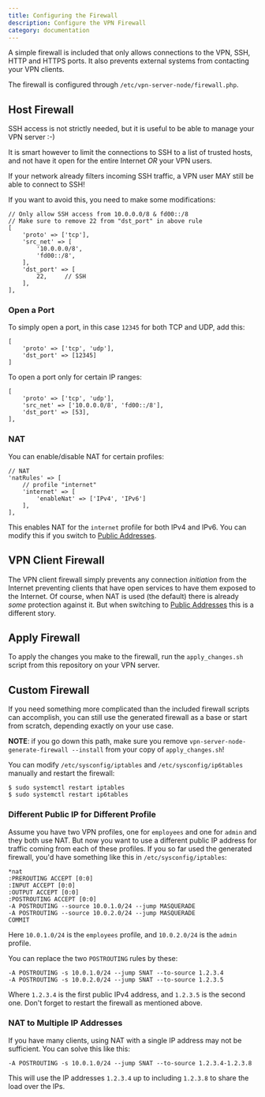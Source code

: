 ```yaml
---
title: Configuring the Firewall
description: Configure the VPN Firewall
category: documentation
---
```


A simple firewall is included that only allows connections to the VPN, SSH, 
HTTP and HTTPS ports. It also prevents external
systems from contacting your VPN clients.

The firewall is configured through `/etc/vpn-server-node/firewall.php`.

## Host Firewall

SSH access is not strictly needed, but it is useful to be able to manage your 
VPN server :-) 

It is smart however to limit the connections to SSH to a list of trusted hosts,
and not have it open for the entire Internet *OR* your VPN users.

If your network already filters incoming SSH traffic, a VPN user MAY still be 
able to connect to SSH!

If you want to avoid this, you need to make some modifications:

	// Only allow SSH access from 10.0.0.0/8 & fd00::/8
	// Make sure to remove 22 from "dst_port" in above rule
	[
	    'proto' => ['tcp'],
	    'src_net' => [
	        '10.0.0.0/8',
	        'fd00::/8',
	    ],
	    'dst_port' => [
	        22,     // SSH
	    ],
	],

### Open a Port 

To simply open a port, in this case `12345` for both TCP and UDP, add this:

	[
		'proto' => ['tcp', 'udp'],
		'dst_port' => [12345]
	]

To open a port only for certain IP ranges:

    [
        'proto' => ['tcp', 'udp'],
        'src_net' => ['10.0.0.0/8', 'fd00::/8'],
        'dst_port' => [53],
    ],	

### NAT

You can enable/disable NAT for certain profiles:

    // NAT
    'natRules' => [
        // profile "internet"
        'internet' => [
            'enableNat' => ['IPv4', 'IPv6']
        ],
    ],
	
This enables NAT for the `internet` profile for both IPv4 and IPv6. You can 
modify this if you switch to [Public Addresses](PUBLIC_ADDR.md).

## VPN Client Firewall

The VPN client firewall simply prevents any connection *initiation* from the 
Internet preventing clients that have open services to have them exposed to 
the Internet. Of course, when NAT is used (the default) there is already *some* 
protection against it. But when switching to [Public Addresses](PUBLIC_ADDR.md) 
this is a different story.

## Apply Firewall

To apply the changes you make to the firewall, run the `apply_changes.sh` 
script from this repository on your VPN server.

## Custom Firewall

If you need something more complicated than the included firewall scripts can
accomplish, you can still use the generated firewall as a base or start from
scratch, depending exactly on your use case.

**NOTE**: if you go down this path, make sure you remove 
`vpn-server-node-generate-firewall --install` from your copy of 
`apply_changes.sh`!

You can modify `/etc/sysconfig/iptables` and `/etc/sysconfig/ip6tables` 
manually and restart the firewall:

    $ sudo systemctl restart iptables
    $ sudo systemctl restart ip6tables

### Different Public IP for Different Profile

Assume you have two VPN profiles, one for `employees` and one for 
`admin` and they both use NAT. But now you want to use a different public IP 
address for traffic coming from each of these profiles. If you so far used the 
generated firewall, you'd have something like this in 
`/etc/sysconfig/iptables`:

    *nat
    :PREROUTING ACCEPT [0:0]
    :INPUT ACCEPT [0:0]
    :OUTPUT ACCEPT [0:0]
    :POSTROUTING ACCEPT [0:0]
    -A POSTROUTING --source 10.0.1.0/24 --jump MASQUERADE
    -A POSTROUTING --source 10.0.2.0/24 --jump MASQUERADE
    COMMIT

Here `10.0.1.0/24` is the `employees` profile, and `10.0.2.0/24` is the `admin` 
profile.

You can replace the two `POSTROUTING` rules by these:

    -A POSTROUTING -s 10.0.1.0/24 --jump SNAT --to-source 1.2.3.4
    -A POSTROUTING -s 10.0.2.0/24 --jump SNAT --to-source 1.2.3.5

Where `1.2.3.4` is the first public IPv4 address, and `1.2.3.5` is the second
one. Don't forget to restart the firewall as mentioned above.

### NAT to Multiple IP Addresses

If you have many clients, using NAT with a single IP address may not be 
sufficient. You can solve this like this:

    -A POSTROUTING -s 10.0.1.0/24 --jump SNAT --to-source 1.2.3.4-1.2.3.8

This will use the IP addresses `1.2.3.4` up to including `1.2.3.8` to share
the load over the IPs.

